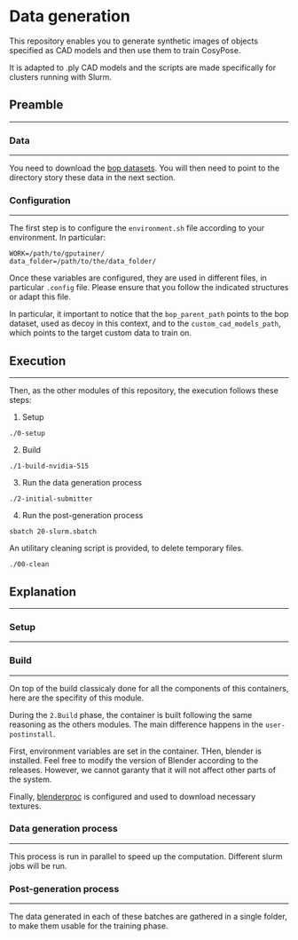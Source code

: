 # Data generation

This repository enables you to generate synthetic images of objects specified as CAD models and then use them to train CosyPose.

It is adapted to .ply CAD models and the scripts are made specifically for clusters running with Slurm.

## Preamble
---
### Data
--- 

You need to download the [bop datasets](https://bop.felk.cvut.cz/datasets/). You will then need to point to the directory story these data in the next section.


### Configuration
---
The first step is to configure the `environment.sh` file according to your environment. In particular:


```
WORK=/path/to/gputainer/
data_folder=/path/to/the/data_folder/
```

Once these variables are configured, they are used in different files, in particular `.config` file. Please ensure that you follow the indicated structures or adapt this file.

In particular, it important to notice that the `bop_parent_path` points to the bop dataset, used as decoy in this context, and to the `custom_cad_models_path`, which points to the target custom data to train on.


## Execution
---


Then, as the other modules of this repository, the execution follows these steps:

1. Setup

```
./0-setup
```

2. Build
```
./1-build-nvidia-515
```
3. Run the data generation process
```
./2-initial-submitter
```
4. Run the post-generation process
```
sbatch 20-slurm.sbatch
```
An utilitary cleaning script is provided, to delete temporary files.
```
./00-clean
```

## Explanation
--- 

### Setup
---
### Build
---
On top of the build classicaly done for all the components of this containers, here are the specifity of this module.

During the `2.Build` phase, the container is built following the same reasoning as the others modules. The main difference happens in the `user-postinstall`. 

First, environment variables are set in the container.
THen, blender is installed. Feel free to modify the version of Blender according to the releases. However, we cannot garanty that it will not affect other parts of the system.

Finally, [blenderproc](https://github.com/DLR-RM/BlenderProc) is configured and used to download necessary textures.

### Data generation process
---
This process is run in parallel to speed up the computation. Different slurm jobs will be run.

### Post-generation process
---

The data generated in each of these batches are gathered in a single folder, to make them usable for the training phase.
